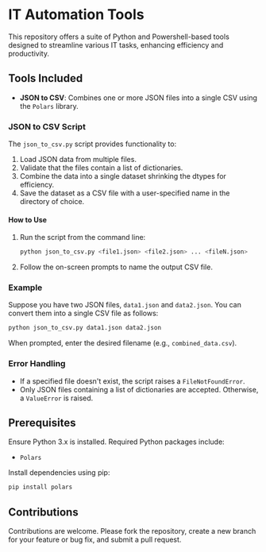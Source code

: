 # IT Automation Tools

This repository offers a suite of Python and Powershell-based tools designed to streamline various IT tasks, enhancing efficiency and productivity.

## Tools Included

- **JSON to CSV**: Combines one or more JSON files into a single CSV using the `Polars` library.

### JSON to CSV Script

The `json_to_csv.py` script provides functionality to:

1. Load JSON data from multiple files.
2. Validate that the files contain a list of dictionaries.
3. Combine the data into a single dataset shrinking the dtypes for efficiency.
4. Save the dataset as a CSV file with a user-specified name in the directory of choice.

#### How to Use

1. Run the script from the command line:
   ```bash
   python json_to_csv.py <file1.json> <file2.json> ... <fileN.json>
   ```
2. Follow the on-screen prompts to name the output CSV file.

### Example

Suppose you have two JSON files, `data1.json` and `data2.json`. You can convert them into a single CSV file as follows:
```bash
python json_to_csv.py data1.json data2.json
```
When prompted, enter the desired filename (e.g., `combined_data.csv`).

### Error Handling

- If a specified file doesn't exist, the script raises a `FileNotFoundError`.
- Only JSON files containing a list of dictionaries are accepted. Otherwise, a `ValueError` is raised.

## Prerequisites

Ensure Python 3.x is installed. Required Python packages include:

- `Polars`

Install dependencies using pip:

```bash
pip install polars
```

## Contributions

Contributions are welcome. Please fork the repository, create a new branch for your feature or bug fix, and submit a pull request.
